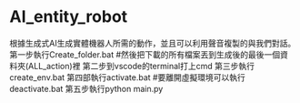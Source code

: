 # AI_entity_robot
根據生成式AI生成實體機器人所需的動作，並且可以利用聲音複製的與我們對話。
第一步執行Create_folder.bat
#然後把下載的所有檔案丟到生成後的最後一個資料夾(ALL_action)裡
第二步到vscode的terminal打上cmd
第三步執行create_env.bat
第四部執行activate.bat
#要離開虛擬環境可以執行deactivate.bat
第五步執行python main.py